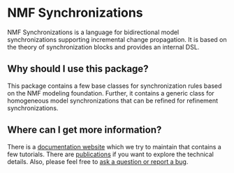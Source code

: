 # NMF Synchronizations

NMF Synchronizations is a language for bidirectional model synchronizations supporting incremental change propagation. 
It is based on the theory of synchronization blocks and provides an internal DSL.

## Why should I use this package?

This package contains a few base classes for synchronization rules based on the NMF modeling foundation. Further, it contains a generic class for
homogeneous model synchronizations that can be refined for refinement synchronizations.

## Where can I get more information?

There is a [documentation website](https://nmfcode.github.io/) which we try to maintain that contains a few tutorials. 
There are [publications](https://nmfcode.github.io/publications/index.html) if you want to explore the technical details.
Also, please feel free to [ask a question or report a bug](https://github.com/NMFCode/NMF/issues).